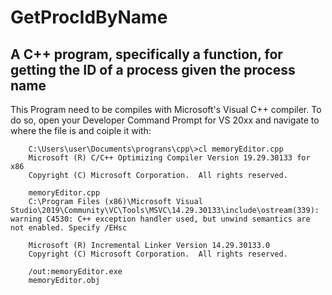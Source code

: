 # GetProcIdByName
A C++ program, specifically a function, for getting the ID of a process given the process name
----

This Program need to be compiles with Microsoft's Visual C++ compiler.  To do so, open your Developer Command Prompt for VS 20xx and navigate to where the file is and coiple it with:

        C:\Users\user\Documents\prograns\cpp\>cl memoryEditor.cpp
        Microsoft (R) C/C++ Optimizing Compiler Version 19.29.30133 for x86
        Copyright (C) Microsoft Corporation.  All rights reserved.

        memoryEditor.cpp
        C:\Program Files (x86)\Microsoft Visual Studio\2019\Community\VC\Tools\MSVC\14.29.30133\include\ostream(339): warning C4530: C++ exception handler used, but unwind semantics are not enabled. Specify /EHsc

        Microsoft (R) Incremental Linker Version 14.29.30133.0
        Copyright (C) Microsoft Corporation.  All rights reserved.

        /out:memoryEditor.exe
        memoryEditor.obj
